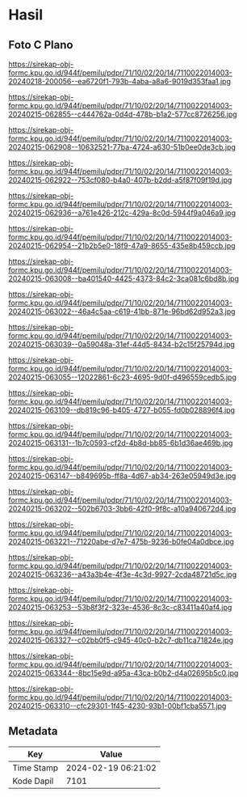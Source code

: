 # Hasil

## Foto C Plano

https://sirekap-obj-formc.kpu.go.id/944f/pemilu/pdpr/71/10/02/20/14/7110022014003-20240218-200056--ea6720f1-793b-4aba-a8a6-9019d353faa1.jpg

https://sirekap-obj-formc.kpu.go.id/944f/pemilu/pdpr/71/10/02/20/14/7110022014003-20240215-062855--c444762a-0d4d-478b-b1a2-577cc8726256.jpg

https://sirekap-obj-formc.kpu.go.id/944f/pemilu/pdpr/71/10/02/20/14/7110022014003-20240215-062908--10632521-77ba-4724-a630-51b0ee0de3cb.jpg

https://sirekap-obj-formc.kpu.go.id/944f/pemilu/pdpr/71/10/02/20/14/7110022014003-20240215-062922--753cf080-b4a0-407b-b2dd-a5f87f09f19d.jpg

https://sirekap-obj-formc.kpu.go.id/944f/pemilu/pdpr/71/10/02/20/14/7110022014003-20240215-062936--a761e426-212c-429a-8c0d-5944f9a046a9.jpg

https://sirekap-obj-formc.kpu.go.id/944f/pemilu/pdpr/71/10/02/20/14/7110022014003-20240215-062954--21b2b5e0-18f9-47a9-8655-435e8b459ccb.jpg

https://sirekap-obj-formc.kpu.go.id/944f/pemilu/pdpr/71/10/02/20/14/7110022014003-20240215-063008--ba401540-4425-4373-84c2-3ca081c6bd8b.jpg

https://sirekap-obj-formc.kpu.go.id/944f/pemilu/pdpr/71/10/02/20/14/7110022014003-20240215-063022--46a4c5aa-c619-41bb-871e-96bd62d952a3.jpg

https://sirekap-obj-formc.kpu.go.id/944f/pemilu/pdpr/71/10/02/20/14/7110022014003-20240215-063039--0a59048a-31ef-44d5-8434-b2c15f25794d.jpg

https://sirekap-obj-formc.kpu.go.id/944f/pemilu/pdpr/71/10/02/20/14/7110022014003-20240215-063055--12022861-6c23-4695-9d0f-d496559cedb5.jpg

https://sirekap-obj-formc.kpu.go.id/944f/pemilu/pdpr/71/10/02/20/14/7110022014003-20240215-063109--db819c96-b405-4727-b055-fd0b028896f4.jpg

https://sirekap-obj-formc.kpu.go.id/944f/pemilu/pdpr/71/10/02/20/14/7110022014003-20240215-063131--1b7c0593-cf2d-4b8d-bb85-6b1d36ae469b.jpg

https://sirekap-obj-formc.kpu.go.id/944f/pemilu/pdpr/71/10/02/20/14/7110022014003-20240215-063147--b849695b-ff8a-4d67-ab34-263e05949d3e.jpg

https://sirekap-obj-formc.kpu.go.id/944f/pemilu/pdpr/71/10/02/20/14/7110022014003-20240215-063202--502b6703-3bb6-42f0-9f8c-a10a940672d4.jpg

https://sirekap-obj-formc.kpu.go.id/944f/pemilu/pdpr/71/10/02/20/14/7110022014003-20240215-063221--71220abe-d7e7-475b-9236-b0fe04a0dbce.jpg

https://sirekap-obj-formc.kpu.go.id/944f/pemilu/pdpr/71/10/02/20/14/7110022014003-20240215-063236--a43a3b4e-4f3e-4c3d-9927-2cda48721d5c.jpg

https://sirekap-obj-formc.kpu.go.id/944f/pemilu/pdpr/71/10/02/20/14/7110022014003-20240215-063253--53b8f3f2-323e-4536-8c3c-c83411a40af4.jpg

https://sirekap-obj-formc.kpu.go.id/944f/pemilu/pdpr/71/10/02/20/14/7110022014003-20240215-063327--c02bb0f5-c945-40c0-b2c7-db11ca71824e.jpg

https://sirekap-obj-formc.kpu.go.id/944f/pemilu/pdpr/71/10/02/20/14/7110022014003-20240215-063344--8bc15e9d-a95a-43ca-b0b2-d4a02695b5c0.jpg

https://sirekap-obj-formc.kpu.go.id/944f/pemilu/pdpr/71/10/02/20/14/7110022014003-20240215-063310--cfc29301-1f45-4230-93b1-00bf1cba5571.jpg


## Metadata

| Key        | Value               |
| ---------- | ------------------- |
| Time Stamp | 2024-02-19 06:21:02 |
| Kode Dapil | 7101                |



